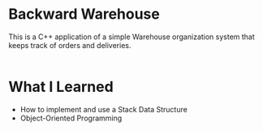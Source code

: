 # **Backward Warehouse**

This is a C++ application of a simple Warehouse organization system that keeps track of orders and deliveries. 
<br />
<br />

# **What I Learned**

- How to implement and use a Stack Data Structure
- Object-Oriented Programming
